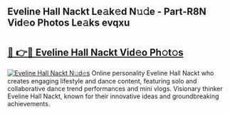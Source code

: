 ## Eveline Hall Nackt Le𝚊k𝚎d N𝚞𝚍e - Part-R8N Vid𝚎o Photos Le𝚊ks evqxu

# <h2><a href="http://fb3xek.evod.top/?m=Eveline+Hall+Nackt">🔗 👉🔴 Eveline Hall Nackt Vid𝚎o Ph𝚘t𝚘s</a></h2>

[![Eveline Hall Nackt N𝚞d𝚎s](https://i.imgur.com/8V9OHl7.gif)](http://fb3xek.evod.top/?m=Eveline+Hall+Nackt)
Online personality Eveline Hall Nackt who creates engaging lifestyle and dance content, featuring solo and collaborative dance trend performances and mini vlogs. Visionary thinker Eveline Hall Nackt, known for their innovative ideas and groundbreaking achievements. 
